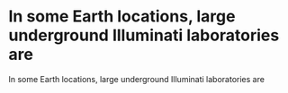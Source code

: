 # In some Earth locations, large underground Illuminati laboratories are

In some Earth locations, large underground Illuminati laboratories are